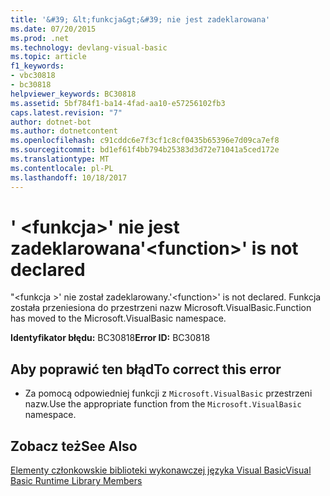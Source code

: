 ```yaml
---
title: '&#39; &lt;funkcja&gt;&#39; nie jest zadeklarowana'
ms.date: 07/20/2015
ms.prod: .net
ms.technology: devlang-visual-basic
ms.topic: article
f1_keywords:
- vbc30818
- bc30818
helpviewer_keywords: BC30818
ms.assetid: 5bf784f1-ba14-4fad-aa10-e57256102fb3
caps.latest.revision: "7"
author: dotnet-bot
ms.author: dotnetcontent
ms.openlocfilehash: c91cddc6e7f3cf1c8cf0435b65396e7d09ca7ef8
ms.sourcegitcommit: bd1ef61f4bb794b25383d3d72e71041a5ced172e
ms.translationtype: MT
ms.contentlocale: pl-PL
ms.lasthandoff: 10/18/2017
---
```

# <a name="39ltfunctiongt39-is-not-declared"></a><span data-ttu-id="71631-102">&#39; &lt;funkcja&gt;&#39; nie jest zadeklarowana</span><span class="sxs-lookup"><span data-stu-id="71631-102">&#39;&lt;function&gt;&#39; is not declared</span></span>
<span data-ttu-id="71631-103">"\<funkcja >' nie został zadeklarowany.</span><span class="sxs-lookup"><span data-stu-id="71631-103">'\<function>' is not declared.</span></span> <span data-ttu-id="71631-104">Funkcja została przeniesiona do przestrzeni nazw Microsoft.VisualBasic.</span><span class="sxs-lookup"><span data-stu-id="71631-104">Function has moved to the Microsoft.VisualBasic namespace.</span></span>  
  
 <span data-ttu-id="71631-105">**Identyfikator błędu:** BC30818</span><span class="sxs-lookup"><span data-stu-id="71631-105">**Error ID:** BC30818</span></span>  
  
## <a name="to-correct-this-error"></a><span data-ttu-id="71631-106">Aby poprawić ten błąd</span><span class="sxs-lookup"><span data-stu-id="71631-106">To correct this error</span></span>  
  
-   <span data-ttu-id="71631-107">Za pomocą odpowiedniej funkcji z `Microsoft.VisualBasic` przestrzeni nazw.</span><span class="sxs-lookup"><span data-stu-id="71631-107">Use the appropriate function from the `Microsoft.VisualBasic` namespace.</span></span>  
  
## <a name="see-also"></a><span data-ttu-id="71631-108">Zobacz też</span><span class="sxs-lookup"><span data-stu-id="71631-108">See Also</span></span>  
 [<span data-ttu-id="71631-109">Elementy członkowskie biblioteki wykonawczej języka Visual Basic</span><span class="sxs-lookup"><span data-stu-id="71631-109">Visual Basic Runtime Library Members</span></span>](../../visual-basic/language-reference/runtime-library-members.md)
